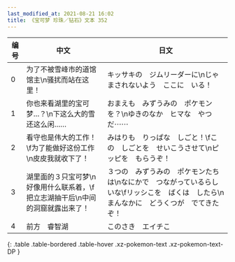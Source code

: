 ```yaml
---
last_modified_at: 2021-08-21 16:02
title: 《宝可梦 珍珠／钻石》文本 352
---
```

| 编号 | 中文 | 日文 |
| ---- | ---- | ---- |
| 0 | 为了不被雪峰市的道馆馆主\n骚扰而站在这里！ | キッサキの　ジムリーダーに\nじゃまされないよう　ここに　いる！ |
| 1 | 你也来看湖里的宝可梦…？\n下这么大的雪还这么闲…… | おまえも　みずうみの　ポケモンを？\nゆきのなか　ヒマな　やつだ⋯⋯ |
| 2 | 看守也是伟大的工作！\f为了能做好这份工作\n皮皮我就收下了！ | みはりも　りっぱな　しごと！\fこの　しごとを　せいこうさせて\nピッピを　もらうぞ！ |
| 3 | 湖里面的３只宝可梦\n好像用什么联系着，\f把立志湖抽干后\n中间的洞窟就露出来了！ | ３つの　みずうみの　ポケモンたちは\nなにかで　つながっているらしいな\fリッシこを　ばくは　したら\nまんなかに　どうくつが　でてきたぞ！ |
| 4 | 前方　睿智湖 | このさき　エイチこ |
{: .table .table-bordered .table-hover .xz-pokemon-text .xz-pokemon-text-DP }